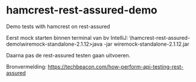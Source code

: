 # hamcrest-rest-assured-demo
Demo tests with hamcrest on rest-assured

Eerst mock starten binnen terminal van bv IntelliJ:
<git-repo>\hamcrest-rest-assured-demo\wiremock-standalone-2.1.12>java -jar wiremock-standalone-2.1.12.jar

Daarna pas de rest-assured testen gaan uitvoeren.

Bronvermelding:
https://techbeacon.com/how-perform-api-testing-rest-assured

